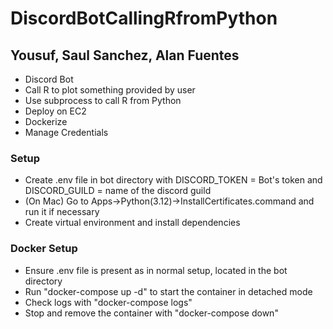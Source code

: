 # DiscordBotCallingRfromPython

## Yousuf, Saul Sanchez, Alan Fuentes 

- Discord Bot
- Call R to plot something provided by user
- Use subprocess to call R from Python
- Deploy on EC2 
- Dockerize
- Manage Credentials

### Setup

- Create .env file in bot directory with DISCORD_TOKEN = Bot's token and DISCORD_GUILD = name of the discord guild
- (On Mac) Go to Apps->Python(3.12)->InstallCertificates.command and run it if necessary
- Create virtual environment and install dependencies

### Docker Setup

- Ensure .env file is present as in normal setup, located in the bot directory
- Run "docker-compose up -d" to start the container in detached mode
- Check logs with "docker-compose logs" 
- Stop and remove the container with "docker-compose down"

